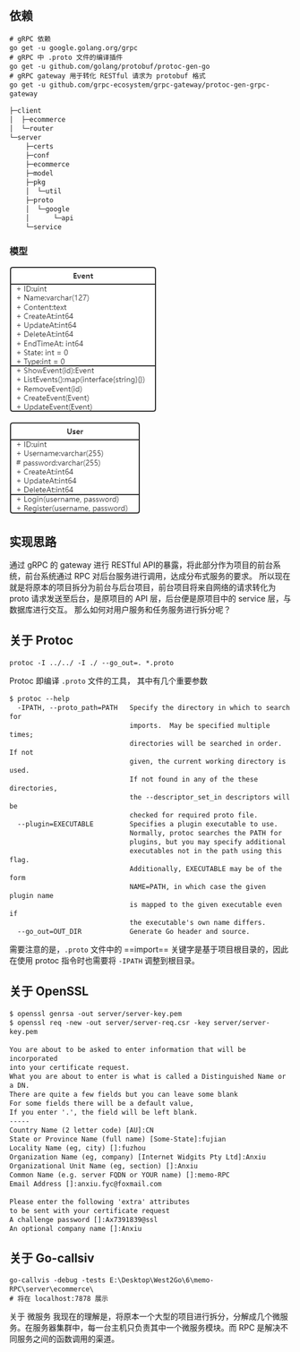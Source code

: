 ## 依赖

```shell
# gRPC 依赖
go get -u google.golang.org/grpc
# gRPC 中 .proto 文件的编译插件
go get -u github.com/golang/protobuf/protoc-gen-go
# gRPC gateway 用于转化 RESTful 请求为 protobuf 格式
go get -u github.com/grpc-ecosystem/grpc-gateway/protoc-gen-grpc-gateway
```

```shell
├─client
│  ├─ecommerce
│  └─router
└─server
    ├─certs
    ├─conf
    ├─ecommerce
    ├─model
    ├─pkg
    │  └─util
    ├─proto
    │  └─google
    │      └─api
    └─service
```



### 模型

![image-20220529231530039](https://raw.githubusercontent.com/Anxiu0101/PicgoImg/master/202205292315060.png)

![image-20220529231530039](https://raw.githubusercontent.com/Anxiu0101/PicgoImg/master/202205310720330.png)



## 实现思路

通过 gRPC 的 gateway 进行 RESTful API的暴露，将此部分作为项目的前台系统，前台系统通过 RPC 对后台服务进行调用，达成分布式服务的要求。
所以现在就是将原本的项目拆分为前台与后台项目，前台项目将来自网络的请求转化为 proto 请求发送至后台，是原项目的 API 层，后台便是原项目中的 service 层，与数据库进行交互。
那么如何对用户服务和任务服务进行拆分呢？

## 关于 Protoc

```shell
protoc -I ../../ -I ./ --go_out=. *.proto
```

Protoc 即编译 `.proto` 文件的工具， 其中有几个重要参数

```shell
$ protoc --help
  -IPATH, --proto_path=PATH   Specify the directory in which to search for
                              imports.  May be specified multiple times;
                              directories will be searched in order.  If not
                              given, the current working directory is used.
                              If not found in any of the these directories,
                              the --descriptor_set_in descriptors will be
                              checked for required proto file.
  --plugin=EXECUTABLE         Specifies a plugin executable to use.
                              Normally, protoc searches the PATH for
                              plugins, but you may specify additional
                              executables not in the path using this flag.
                              Additionally, EXECUTABLE may be of the form
                              NAME=PATH, in which case the given plugin name
                              is mapped to the given executable even if
                              the executable's own name differs.
  --go_out=OUT_DIR            Generate Go header and source.

```

需要注意的是，`.proto` 文件中的 ==import== 关键字是基于项目根目录的，因此在使用 protoc 指令时也需要将 `-IPATH` 调整到根目录。

## 关于 OpenSSL

```shell
$ openssl genrsa -out server/server-key.pem
$ openssl req -new -out server/server-req.csr -key server/server-key.pem

You are about to be asked to enter information that will be incorporated
into your certificate request.
What you are about to enter is what is called a Distinguished Name or a DN.
There are quite a few fields but you can leave some blank
For some fields there will be a default value,
If you enter '.', the field will be left blank.
-----
Country Name (2 letter code) [AU]:CN
State or Province Name (full name) [Some-State]:fujian
Locality Name (eg, city) []:fuzhou
Organization Name (eg, company) [Internet Widgits Pty Ltd]:Anxiu
Organizational Unit Name (eg, section) []:Anxiu
Common Name (e.g. server FQDN or YOUR name) []:memo-RPC
Email Address []:anxiu.fyc@foxmail.com

Please enter the following 'extra' attributes
to be sent with your certificate request
A challenge password []:Ax7391839@ssl
An optional company name []:Anxiu
```



## 关于 Go-callsiv

```shell
go-callvis -debug -tests E:\Desktop\West2Go\6\memo-RPC\server\ecommerce\
# 将在 localhost:7878 展示
```



关于 微服务 我现在的理解是，将原本一个大型的项目进行拆分，分解成几个微服务。在服务器集群中，每一台主机只负责其中一个微服务模块。而 RPC 是解决不同服务之间的函数调用的渠道。
